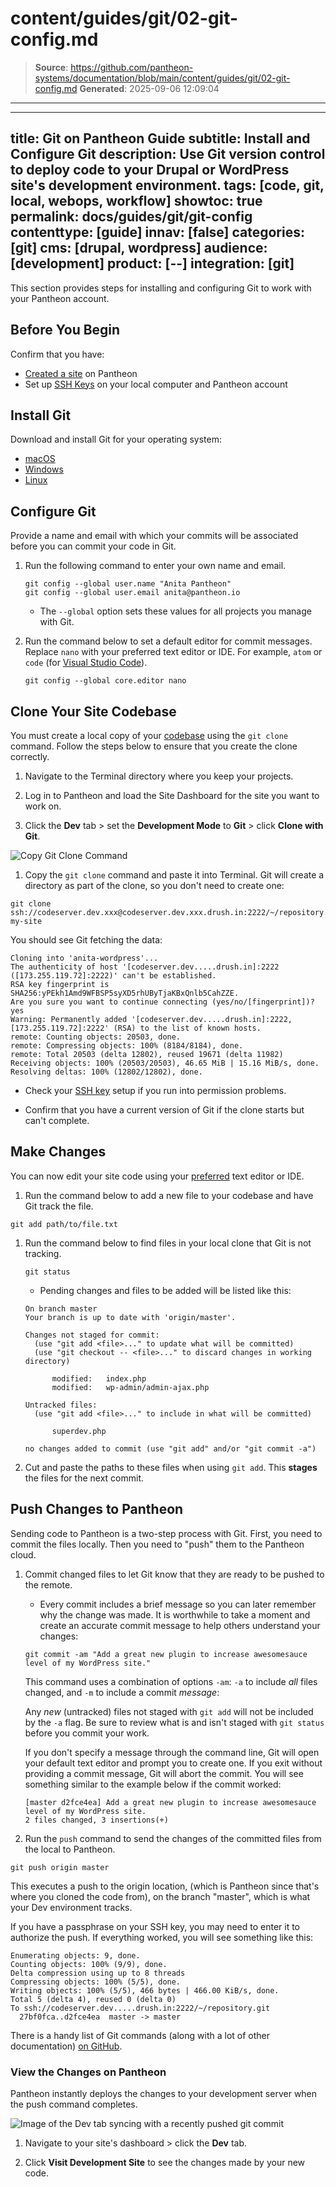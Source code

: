 # content/guides/git/02-git-config.md

> **Source**: https://github.com/pantheon-systems/documentation/blob/main/content/guides/git/02-git-config.md
> **Generated**: 2025-09-06 12:09:04

---

---
title: Git on Pantheon Guide
subtitle: Install and Configure Git
description: Use Git version control to deploy code to your Drupal or WordPress site's development environment.
tags: [code, git, local, webops, workflow]
showtoc: true
permalink: docs/guides/git/git-config
contenttype: [guide]
innav: [false]
categories: [git]
cms: [drupal, wordpress]
audience: [development]
product: [--]
integration: [git]
---

This section provides steps for installing and configuring Git to work with your Pantheon account.

## Before You Begin

Confirm that you have:

- [Created a site](/guides/legacy-dashboard/create-sites) on Pantheon
- Set up [SSH Keys](/ssh-keys) on your local computer and Pantheon account

## Install Git

Download and install Git for your operating system:

- [macOS](https://git-scm.com/download/mac)
- [Windows](https://git-scm.com/download/win)
- [Linux](https://git-scm.com/download/linux)

## Configure Git

Provide a name and email with which your commits will be associated before you can commit your code in Git.

1. Run the following command to enter your own name and email.

    ```bash{promptUser: user}
    git config --global user.name "Anita Pantheon"
    git config --global user.email anita@pantheon.io
    ```

    - The `--global` option sets these values for all projects you manage with Git.

1. Run the command below to set a default editor for commit messages. Replace `nano` with your preferred text editor or IDE. For example, `atom` or `code` (for [Visual Studio Code](/guides/local-development/visual-studio-code)).

    ```bash{promptUser: user}
    git config --global core.editor nano
    ```

## Clone Your Site Codebase

You must create a local copy of your [codebase](/guides/git/collaborative-development#git-repositories-on-pantheon) using the `git clone` command. Follow the steps below to ensure that you create the clone correctly.

1. Navigate to the Terminal directory where you keep your projects.

1. Log in to Pantheon and load the Site Dashboard for the site you want to work on.

1. Click the **<Icon icon="wrench" /> Dev** tab > set the **Development Mode** to **Git** > click **Clone with Git**.

  ![Copy Git Clone Command](../../../images/dashboard/new-dashboard/2024/_git-string.png)

1. Copy the `git clone` command and paste it into Terminal. Git will create a directory as part of the clone, so you don't need to create one:

  ```bash{promptUser: user}
  git clone ssh://codeserver.dev.xxx@codeserver.dev.xxx.drush.in:2222/~/repository.git my-site
  ```

  You should see Git fetching the data:

  ```git
  Cloning into 'anita-wordpress'...
  The authenticity of host '[codeserver.dev.....drush.in]:2222 ([173.255.119.72]:2222)' can't be established.
  RSA key fingerprint is SHA256:yPEkh1Amd9WFBSP5syXD5rhUByTjaKBxQnlb5CahZZE.
  Are you sure you want to continue connecting (yes/no/[fingerprint])? yes
  Warning: Permanently added '[codeserver.dev.....drush.in]:2222,[173.255.119.72]:2222' (RSA) to the list of known hosts.
  remote: Counting objects: 20503, done.
  remote: Compressing objects: 100% (8184/8184), done.
  remote: Total 20503 (delta 12802), reused 19671 (delta 11982)
  Receiving objects: 100% (20503/20503), 46.65 MiB | 15.16 MiB/s, done.
  Resolving deltas: 100% (12802/12802), done.
  ```

- Check your [SSH key](/ssh-keys) setup if you run into permission problems.
  
- Confirm that you have a current version of Git if the clone starts but can't complete.

## Make Changes

You can now edit your site code using your [preferred](https://xkcd.com/378/ "XKCD comic about text editors") text editor or IDE.

1. Run the command below to add a new file to your codebase and have Git track the file.

  ```bash{promptUser: user}
  git add path/to/file.txt
  ```

1. Run the command below to find files in your local clone that Git is not tracking.

    ```bash{promptUser: user}
    git status
    ```

    - Pending changes and files to be added will be listed like this:

    ```git
    On branch master
    Your branch is up to date with 'origin/master'.

    Changes not staged for commit:
      (use "git add <file>..." to update what will be committed)
      (use "git checkout -- <file>..." to discard changes in working directory)

          modified:   index.php
          modified:   wp-admin/admin-ajax.php

    Untracked files:
      (use "git add <file>..." to include in what will be committed)

          superdev.php

    no changes added to commit (use "git add" and/or "git commit -a")
    ```

1. Cut and paste the paths to these files when using `git add`. This **stages** the files for the next commit.

## Push Changes to Pantheon

Sending code to Pantheon is a two-step process with Git. First, you need to commit the files locally. Then you need to "push" them to the Pantheon cloud.

1. Commit changed files to let Git know that they are ready to be pushed to the remote.

    - Every commit includes a brief message so you can later remember why the change was made. It is worthwhile to take a moment and create an accurate commit message to help others understand your changes:

    ```bash{promptUser: user}
    git commit -am "Add a great new plugin to increase awesomesauce level of my WordPress site."
    ```

    This command uses a combination of options `-am`: `-a` to include *all* files changed, and `-m` to include a commit *message*:

    <Alert type="info" title="Note">

    Any _new_ (untracked) files not staged with `git add` will not be included by the `-a` flag. Be sure to review what is and isn't staged with `git status` before you commit your work.

    </Alert>

    If you don't specify a message through the command line, Git will open your default text editor and prompt you to create one. If you exit without providing a commit message, Git will abort the commit. You will see something similar to the example below if the commit worked:

    ```git
    [master d2fce4ea] Add a great new plugin to increase awesomesauce level of my WordPress site.
    2 files changed, 3 insertions(+)
    ```

1. Run the `push` command to send the changes of the committed files from the local to Pantheon.

  ```bash{promptUser: user}
  git push origin master
  ```

  This executes a push to the origin location, (which is Pantheon since that's where you cloned the code from), on the branch "master", which is what your Dev environment tracks.

  If you have a passphrase on your SSH key, you may need to enter it to authorize the push. If everything worked, you will see something like this:

  ```git
  Enumerating objects: 9, done.
  Counting objects: 100% (9/9), done.
  Delta compression using up to 8 threads
  Compressing objects: 100% (5/5), done.
  Writing objects: 100% (5/5), 466 bytes | 466.00 KiB/s, done.
  Total 5 (delta 4), reused 0 (delta 0)
  To ssh://codeserver.dev.....drush.in:2222/~/repository.git
    27bf0fca..d2fce4ea  master -> master
  ```

There is a handy list of Git commands (along with a lot of other documentation) [on GitHub](https://github.com/AlexZeitler/gitcheatsheet/blob/master/gitcheatsheet.pdf "Alex Zeitler's Git cheat sheet PDF").

### View the Changes on Pantheon

Pantheon instantly deploys the changes to your development server when the push command completes.

![Image of the Dev tab syncing with a recently pushed git commit](../../../images/dashboard/sync-code.png)

1. Navigate to your site's dashboard > click the **<Icon icon="wrench" /> Dev** tab.

1. Click **Visit Development Site** to see the changes made by your new code.
